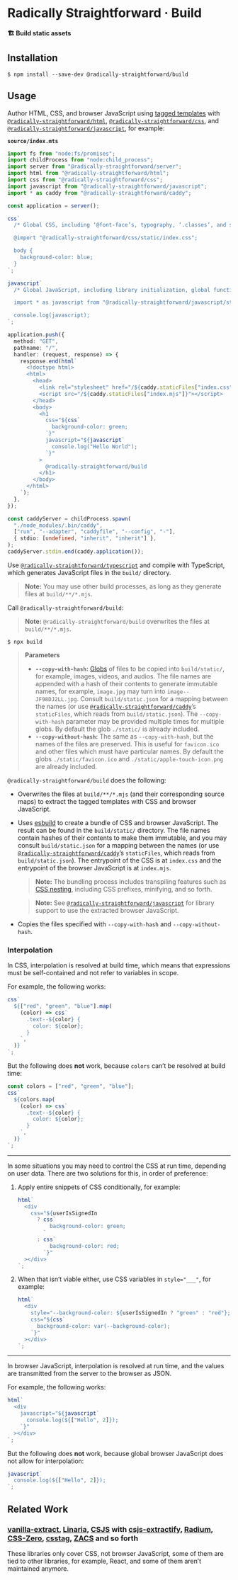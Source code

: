 # Radically Straightforward · Build

**🏗️ Build static assets**

## Installation

```console
$ npm install --save-dev @radically-straightforward/build
```

## Usage

Author HTML, CSS, and browser JavaScript using [tagged templates](https://developer.mozilla.org/en-US/docs/Web/JavaScript/Reference/Template_literals#tagged_templates) with [`@radically-straightforward/html`](https://github.com/radically-straightforward/radically-straightforward/tree/main/html), [`@radically-straightforward/css`](https://github.com/radically-straightforward/radically-straightforward/tree/main/css), and [`@radically-straightforward/javascript`](https://github.com/radically-straightforward/radically-straightforward/tree/main/javascript), for example:

**`source/index.mts`**

```typescript
import fs from "node:fs/promises";
import childProcess from "node:child_process";
import server from "@radically-straightforward/server";
import html from "@radically-straightforward/html";
import css from "@radically-straightforward/css";
import javascript from "@radically-straightforward/javascript";
import * as caddy from "@radically-straightforward/caddy";

const application = server();

css`
  /* Global CSS, including ‘@font-face’s, typography, ‘.classes’, and so forth. */

  @import "@radically-straightforward/css/static/index.css";

  body {
    background-color: blue;
  }
`;

javascript`
  /* Global JavaScript, including library initialization, global functions, and so forth. */

  import * as javascript from "@radically-straightforward/javascript/static/index.mjs";

  console.log(javascript);
`;

application.push({
  method: "GET",
  pathname: "/",
  handler: (request, response) => {
    response.end(html`
      <!doctype html>
      <html>
        <head>
          <link rel="stylesheet" href="/${caddy.staticFiles["index.css"]}" />
          <script src="/${caddy.staticFiles["index.mjs"]}"></script>
        </head>
        <body>
          <h1
            css="${css`
              background-color: green;
            `}"
            javascript="${javascript`
              console.log("Hello World");
            `}"
          >
            @radically-straightforward/build
          </h1>
        </body>
      </html>
    `);
  },
});

const caddyServer = childProcess.spawn(
  "./node_modules/.bin/caddy",
  ["run", "--adapter", "caddyfile", "--config", "-"],
  { stdio: [undefined, "inherit", "inherit"] },
);
caddyServer.stdin.end(caddy.application());
```

Use [`@radically-straightforward/typescript`](https://github.com/radically-straightforward/radically-straightforward/tree/main/typescript) and compile with TypeScript, which generates JavaScript files in the `build/` directory.

> **Note:** You may use other build processes, as long as they generate files at `build/**/*.mjs`.

Call `@radically-straightforward/build`:

> **Note:** `@radically-straightforward/build` overwrites the files at `build/**/*.mjs`.

```console
$ npx build
```

> **Parameters**
>
> - **`--copy-with-hash`:** [Globs](https://www.npmjs.com/package/globby) of files to be copied into `build/static/`, for example, images, videos, and audios. The file names are appended with a hash of their contents to generate immutable names, for example, `image.jpg` may turn into `image--JF98DJ2LL.jpg`. Consult `build/static.json` for a mapping between the names (or use [`@radically-straightforward/caddy`](https://github.com/radically-straightforward/radically-straightforward/tree/main/caddy)’s `staticFiles`, which reads from `build/static.json`). The `--copy-with-hash` parameter may be provided multiple times for multiple globs. By default the glob `./static/` is already included.
> - **`--copy-without-hash`:** The same as `--copy-with-hash`, but the names of the files are preserved. This is useful for `favicon.ico` and other files which must have particular names. By default the globs `./static/favicon.ico` and `./static/apple-touch-icon.png` are already included.

`@radically-straightforward/build` does the following:

- Overwrites the files at `build/**/*.mjs` (and their corresponding source maps) to extract the tagged templates with CSS and browser JavaScript.

- Uses [esbuild](https://esbuild.github.io/) to create a bundle of CSS and browser JavaScript. The result can be found in the `build/static/` directory. The file names contain hashes of their contents to make them immutable, and you may consult `build/static.json` for a mapping between the names (or use [`@radically-straightforward/caddy`](https://github.com/radically-straightforward/radically-straightforward/tree/main/caddy)’s `staticFiles`, which reads from `build/static.json`). The entrypoint of the CSS is at `index.css` and the entrypoint of the browser JavaScript is at `index.mjs`.

  > **Note:** The bundling process includes transpiling features such as [CSS nesting](https://developer.mozilla.org/en-US/docs/Web/CSS/CSS_nesting), including CSS prefixes, minifying, and so forth.

  > **Note:** See [`@radically-straightforward/javascript`](https://github.com/radically-straightforward/radically-straightforward/tree/main/javascript) for library support to use the extracted browser JavaScript.

- Copies the files specified with `--copy-with-hash` and `--copy-without-hash`.

### Interpolation

In CSS, interpolation is resolved at build time, which means that expressions must be self-contained and not refer to variables in scope.

For example, the following works:

```javascript
css`
  ${["red", "green", "blue"].map(
    (color) => css`
      .text--${color} {
        color: ${color};
      }
    `,
  )}
`;
```

But the following does **not** work, because `colors` can’t be resolved at build time:

```javascript
const colors = ["red", "green", "blue"];
css`
  ${colors.map(
    (color) => css`
      .text--${color} {
        color: ${color};
      }
    `,
  )}
`;
```

---

In some situations you may need to control the CSS at run time, depending on user data. There are two solutions for this, in order of preference:

1. Apply entire snippets of CSS conditionally, for example:

   ```javascript
   html`
     <div
       css="${userIsSignedIn
         ? css`
             background-color: green;
           `
         : css`
             background-color: red;
           `}"
     ></div>
   `;
   ```

2. When that isn’t viable either, use CSS variables in `style="___"`, for example:

   ```javascript
   html`
     <div
       style="--background-color: ${userIsSignedIn ? "green" : "red"};"
       css="${css`
         background-color: var(--background-color);
       `}"
     ></div>
   `;
   ```

---

In browser JavaScript, interpolation is resolved at run time, and the values are transmitted from the server to the browser as JSON.

For example, the following works:

```javascript
html`
  <div
    javascript="${javascript`
      console.log(${["Hello", 2]});
    `}"
  ></div>
`;
```

But the following does **not** work, because global browser JavaScript does not allow for interpolation:

```javascript
javascript`
  console.log(${["Hello", 2]});
`;
```

## Related Work

### [vanilla-extract](https://vanilla-extract.style/), [Linaria](https://linaria.dev/), [CSJS](https://www.npmjs.com/package/csjs) with [csjs-extractify](https://www.npmjs.com/package/csjs-extractify), [Radium](https://www.npmjs.com/package/radium), [CSS-Zero](https://www.npmjs.com/package/css-zero), [csstag](https://www.npmjs.com/package/csstag), [ZACS](https://www.npmjs.com/package/@nozbe/zacs) and so forth

These libraries only cover CSS, not browser JavaScript, some of them are tied to other libraries, for example, React, and some of them aren’t maintained anymore.

